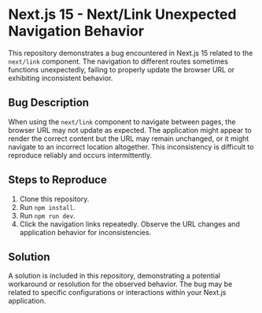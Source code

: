 # Next.js 15 - Next/Link Unexpected Navigation Behavior

This repository demonstrates a bug encountered in Next.js 15 related to the `next/link` component.  The navigation to different routes sometimes functions unexpectedly, failing to properly update the browser URL or exhibiting inconsistent behavior. 

## Bug Description

When using the `next/link` component to navigate between pages, the browser URL may not update as expected.  The application might appear to render the correct content but the URL may remain unchanged, or it might navigate to an incorrect location altogether. This inconsistency is difficult to reproduce reliably and occurs intermittently.

## Steps to Reproduce

1. Clone this repository.
2. Run `npm install`.
3. Run `npm run dev`.
4. Click the navigation links repeatedly. Observe the URL changes and application behavior for inconsistencies.

## Solution

A solution is included in this repository, demonstrating a potential workaround or resolution for the observed behavior.  The bug may be related to specific configurations or interactions within your Next.js application.